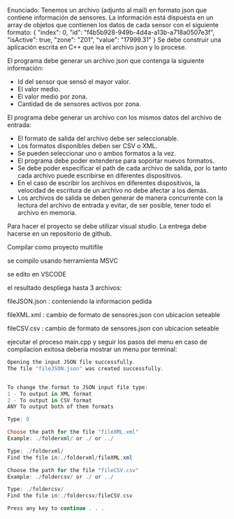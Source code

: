 
Enunciado:
Tenemos un archivo (adjunto al mail) en formato json que contiene información de sensores. 
La información está dispuesta en un array de objetos que contienen los datos de cada sensor 
con el siguiente formato: 
{ "index": 0, "id": "f4b5b928-949b-4d4a-a13b-a718a0507e3f", "isActive": true, "zone": "Z01", "value": "17999.31" }
Se debe construir una aplicación escrita en C++ que lea el archivo json y lo procese.

El programa debe generar un archivo json que contenga la siguiente información:
- Id del sensor que sensó el mayor valor.
- El valor medio.
- El valor medio por zona.
- Cantidad de de sensores activos por zona.

El programa debe generar un archivo con los mismos datos del archivo de entrada:
- El formato de salida del archivo debe ser seleccionable.
- Los formatos disponibles deben ser CSV o XML.
- Se pueden seleccionar uno o ambos formatos a la vez.
- El programa debe poder extenderse para soportar nuevos formatos.
- Se debe poder especificar el path de cada archivo de salida, por lo tanto cada archivo puede escribirse en diferentes dispositivos.
- En el caso de escribir los archivos en diferentes dispositivos, la velocidad de escritura de un archivo no debe afectar a los demás.
- Los archivos de salida se deben generar de manera concurrente con la lectura del archivo de entrada y evitar, de ser posible, tener todo el archivo en memoria.

Para hacer el proyecto se debe utilizar visual studio.
La entrega debe hacerse en un repositorio de github.


Compilar como proyecto multifile

se compilo usando herramienta MSVC

se edito en VSCODE

el resultado despliega hasta 3 archivos:

fileJSON.json : conteniendo la informacion pedida

fileXML.xml   : cambio de formato de sensores.json con ubicacion seteable

fileCSV.csv   : cambio de formato de sensores.json con ubicacion seteable

ejecutar el proceso main.cpp y seguir los pasos del menu
en caso de compilacion exitosa deberia mostrar un menu por terminal:

```powershell
Opening the input JSON file successfully.
The file "fileJSON.json" was created successfully.


To change the format to JSON input file type:
1 - To output in XML format
2 - To output in CSV format
ANY To output both of them formats

Type: 0

Choose the path for the file "fileXML.xml"
Example: ./folderxml/ or ./ or ../

Type: ./folderxml/
Find the file in:./folderxml/fileXML.xml

Choose the path for the file "fileCSV.csv"
Example: ./foldercsv/ or ./ or ../

Type: ./foldercsv/
Find the file in:./foldercsv/fileCSV.csv

Press any key to continue . . .
```